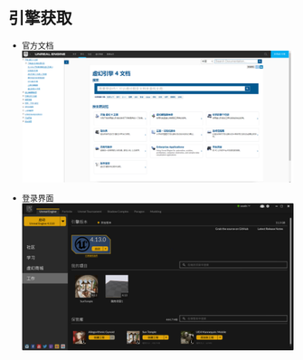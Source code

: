 # 引擎获取

- 官方文档
  ![UEdocs](../Image/UEdocs.PNG)

- 登录界面
  ![launch screen](../Image/launch_screen.PNG)








